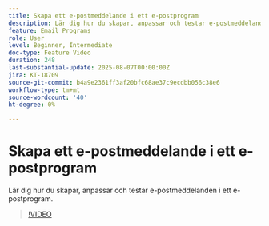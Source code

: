 ```yaml
---
title: Skapa ett e-postmeddelande i ett e-postprogram
description: Lär dig hur du skapar, anpassar och testar e-postmeddelanden i ett e-postprogram.
feature: Email Programs
role: User
level: Beginner, Intermediate
doc-type: Feature Video
duration: 248
last-substantial-update: 2025-08-07T00:00:00Z
jira: KT-18709
source-git-commit: b4a9e2361ff3af20bfc68ae37c9ecdbb056c38e6
workflow-type: tm+mt
source-wordcount: '40'
ht-degree: 0%

---
```



# Skapa ett e-postmeddelande i ett e-postprogram

Lär dig hur du skapar, anpassar och testar e-postmeddelanden i ett e-postprogram.

>[!VIDEO](https://video.tv.adobe.com/v/3470630/?learn=on&enablevpops)
